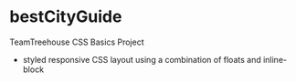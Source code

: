 # bestCityGuide

TeamTreehouse CSS Basics Project
* styled responsive CSS layout using a combination of floats and inline-block

